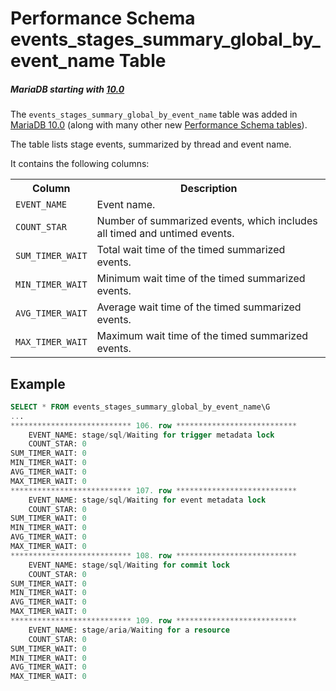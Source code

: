 # Performance Schema events_stages_summary_global_by_event_name Table

##### MariaDB starting with [10.0](/kb/en/what-is-mariadb-100/)

The `events_stages_summary_global_by_event_name` table was added in [MariaDB 10.0](/kb/en/what-is-mariadb-100/) (along with many other new [Performance Schema tables](/sql-statements-structure/sql-statements/administrative-sql-statements/system-tables/performance-schema/performance-schema-tables/list-of-performance-schema-tables/)).

The table lists stage events, summarized by thread and event name.

It contains the following columns:

<table><tbody><tr><th>Column</th><th>Description</th></tr>
<tr><td><code>EVENT_NAME</code></td><td>Event name.</td></tr>
<tr><td><code>COUNT_STAR</code></td><td>Number of summarized events, which includes all timed and untimed events.</td></tr>
<tr><td><code>SUM_TIMER_WAIT</code></td><td>Total wait time of the timed summarized events.</td></tr>
<tr><td><code>MIN_TIMER_WAIT</code></td><td>Minimum wait time of the timed summarized events.</td></tr>
<tr><td><code>AVG_TIMER_WAIT</code></td><td>Average wait time of the timed summarized events.</td></tr>
<tr><td><code>MAX_TIMER_WAIT</code></td><td>Maximum wait time of the timed summarized events.</td></tr>
</tbody></table>

## Example

```sql
SELECT * FROM events_stages_summary_global_by_event_name\G
...
*************************** 106. row ***************************
    EVENT_NAME: stage/sql/Waiting for trigger metadata lock
    COUNT_STAR: 0
SUM_TIMER_WAIT: 0
MIN_TIMER_WAIT: 0
AVG_TIMER_WAIT: 0
MAX_TIMER_WAIT: 0
*************************** 107. row ***************************
    EVENT_NAME: stage/sql/Waiting for event metadata lock
    COUNT_STAR: 0
SUM_TIMER_WAIT: 0
MIN_TIMER_WAIT: 0
AVG_TIMER_WAIT: 0
MAX_TIMER_WAIT: 0
*************************** 108. row ***************************
    EVENT_NAME: stage/sql/Waiting for commit lock
    COUNT_STAR: 0
SUM_TIMER_WAIT: 0
MIN_TIMER_WAIT: 0
AVG_TIMER_WAIT: 0
MAX_TIMER_WAIT: 0
*************************** 109. row ***************************
    EVENT_NAME: stage/aria/Waiting for a resource
    COUNT_STAR: 0
SUM_TIMER_WAIT: 0
MIN_TIMER_WAIT: 0
AVG_TIMER_WAIT: 0
MAX_TIMER_WAIT: 0
```